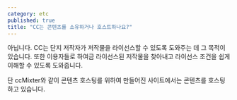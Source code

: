 ```yaml
---
category: etc
published: true
title: "CC는 콘텐츠를 소유하거나 호스트하나요?"
---
```



아닙니다. CC는 단지 저작자가 저작물을 라이선스할 수 있도록 도와주는 데 그 목적이 있습니다. 또한 이용자들로 하여금 라이선스된 저작물을 찾아내고 라이선스 조건을 쉽게 이해할 수 있도록 도와줍니다. 

단 ccMixter와 같이 콘텐츠 호스팅를 위하여 만들어진 사이트에서는 콘텐츠를 호스팅하고 있습니다.
